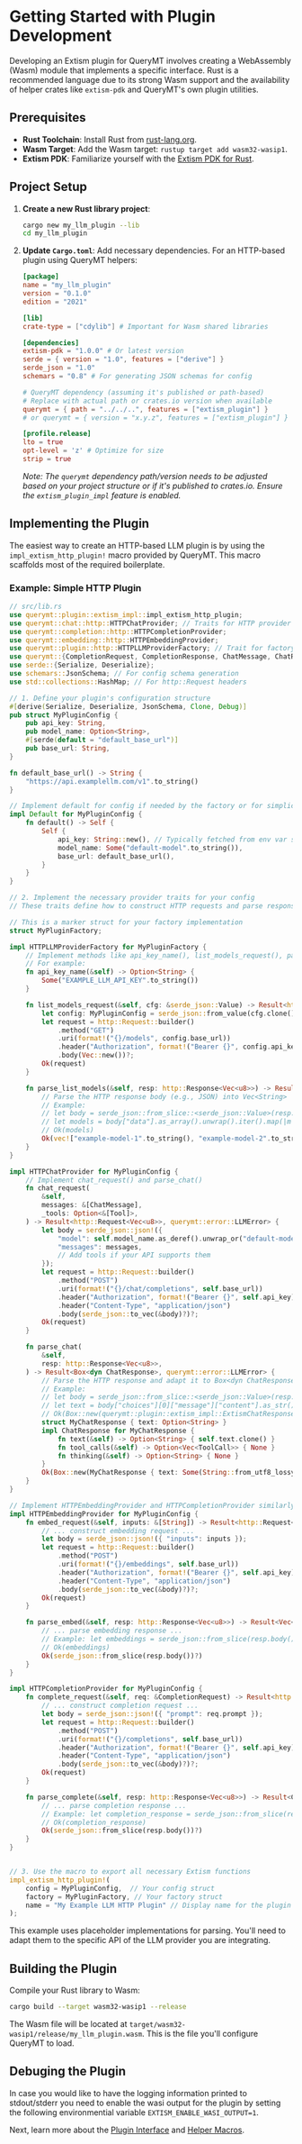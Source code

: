 # Getting Started with Plugin Development

Developing an Extism plugin for QueryMT involves creating a WebAssembly (Wasm) module that implements a specific interface. Rust is a recommended language due to its strong Wasm support and the availability of helper crates like `extism-pdk` and QueryMT's own plugin utilities.

## Prerequisites

- **Rust Toolchain**: Install Rust from [rust-lang.org](https://www.rust-lang.org/).
- **Wasm Target**: Add the Wasm target: `rustup target add wasm32-wasip1`.
- **Extism PDK**: Familiarize yourself with the [Extism PDK for Rust](https://extism.org/docs/category/pdk-for-rust).

## Project Setup

1.  **Create a new Rust library project**:
    ```bash
    cargo new my_llm_plugin --lib
    cd my_llm_plugin
    ```

2.  **Update `Cargo.toml`**:
    Add necessary dependencies. For an HTTP-based plugin using QueryMT helpers:

    ```toml
    [package]
    name = "my_llm_plugin"
    version = "0.1.0"
    edition = "2021"

    [lib]
    crate-type = ["cdylib"] # Important for Wasm shared libraries

    [dependencies]
    extism-pdk = "1.0.0" # Or latest version
    serde = { version = "1.0", features = ["derive"] }
    serde_json = "1.0"
    schemars = "0.8" # For generating JSON schemas for config

    # QueryMT dependency (assuming it's published or path-based)
    # Replace with actual path or crates.io version when available
    querymt = { path = "../../..", features = ["extism_plugin"] }
    # or querymt = { version = "x.y.z", features = ["extism_plugin"] }

    [profile.release]
    lto = true
    opt-level = 'z' # Optimize for size
    strip = true
    ```
    *Note: The `querymt` dependency path/version needs to be adjusted based on your project structure or if it's published to crates.io. Ensure the `extism_plugin_impl` feature is enabled.*

## Implementing the Plugin

The easiest way to create an HTTP-based LLM plugin is by using the `impl_extism_http_plugin!` macro provided by QueryMT. This macro scaffolds most of the required boilerplate.

### Example: Simple HTTP Plugin

```rust
// src/lib.rs
use querymt::plugin::extism_impl::impl_extism_http_plugin;
use querymt::chat::http::HTTPChatProvider; // Traits for HTTP provider logic
use querymt::completion::http::HTTPCompletionProvider;
use querymt::embedding::http::HTTPEmbeddingProvider;
use querymt::plugin::http::HTTPLLMProviderFactory; // Trait for factory logic
use querymt::{CompletionRequest, CompletionResponse, ChatMessage, ChatResponse, Tool, ToolCall};
use serde::{Serialize, Deserialize};
use schemars::JsonSchema; // For config schema generation
use std::collections::HashMap; // For http::Request headers

// 1. Define your plugin's configuration structure
#[derive(Serialize, Deserialize, JsonSchema, Clone, Debug)]
pub struct MyPluginConfig {
    pub api_key: String,
    pub model_name: Option<String>,
    #[serde(default = "default_base_url")]
    pub base_url: String,
}

fn default_base_url() -> String {
    "https://api.examplellm.com/v1".to_string()
}

// Implement default for config if needed by the factory or for simplicity
impl Default for MyPluginConfig {
    fn default() -> Self {
        Self {
            api_key: String::new(), // Typically fetched from env var specified by api_key_name
            model_name: Some("default-model".to_string()),
            base_url: default_base_url(),
        }
    }
}

// 2. Implement the necessary provider traits for your config
// These traits define how to construct HTTP requests and parse responses.

// This is a marker struct for your factory implementation
struct MyPluginFactory;

impl HTTPLLMProviderFactory for MyPluginFactory {
    // Implement methods like api_key_name(), list_models_request(), parse_list_models()
    // For example:
    fn api_key_name(&self) -> Option<String> {
        Some("EXAMPLE_LLM_API_KEY".to_string())
    }

    fn list_models_request(&self, cfg: &serde_json::Value) -> Result<http::Request<Vec<u8>>, querymt::error::LLMError> {
        let config: MyPluginConfig = serde_json::from_value(cfg.clone())?;
        let request = http::Request::builder()
            .method("GET")
            .uri(format!("{}/models", config.base_url))
            .header("Authorization", format!("Bearer {}", config.api_key))
            .body(Vec::new())?;
        Ok(request)
    }

    fn parse_list_models(&self, resp: http::Response<Vec<u8>>) -> Result<Vec<String>, Box<dyn std::error::Error>> {
        // Parse the HTTP response body (e.g., JSON) into Vec<String>
        // Example:
        // let body = serde_json::from_slice::<serde_json::Value>(resp.body())?;
        // let models = body["data"].as_array().unwrap().iter().map(|m| m["id"].as_str().unwrap().to_string()).collect();
        // Ok(models)
        Ok(vec!["example-model-1".to_string(), "example-model-2".to_string()])
    }
}

impl HTTPChatProvider for MyPluginConfig {
    // Implement chat_request() and parse_chat()
    fn chat_request(
        &self,
        messages: &[ChatMessage],
        _tools: Option<&[Tool]>,
    ) -> Result<http::Request<Vec<u8>>, querymt::error::LLMError> {
        let body = serde_json::json!({
            "model": self.model_name.as_deref().unwrap_or("default-model"),
            "messages": messages,
            // Add tools if your API supports them
        });
        let request = http::Request::builder()
            .method("POST")
            .uri(format!("{}/chat/completions", self.base_url))
            .header("Authorization", format!("Bearer {}", self.api_key))
            .header("Content-Type", "application/json")
            .body(serde_json::to_vec(&body)?)?;
        Ok(request)
    }

    fn parse_chat(
        &self,
        resp: http::Response<Vec<u8>>,
    ) -> Result<Box<dyn ChatResponse>, querymt::error::LLMError> {
        // Parse the HTTP response and adapt it to Box<dyn ChatResponse>
        // Example:
        // let body = serde_json::from_slice::<serde_json::Value>(resp.body())?;
        // let text = body["choices"][0]["message"]["content"].as_str().map(String::from);
        // Ok(Box::new(querymt::plugin::extism_impl::ExtismChatResponse { text, tool_calls: None, thinking: None }))
        struct MyChatResponse { text: Option<String> }
        impl ChatResponse for MyChatResponse {
            fn text(&self) -> Option<String> { self.text.clone() }
            fn tool_calls(&self) -> Option<Vec<ToolCall>> { None }
            fn thinking(&self) -> Option<String> { None }
        }
        Ok(Box::new(MyChatResponse { text: Some(String::from_utf8_lossy(resp.body()).to_string()) }))
    }
}

// Implement HTTPEmbeddingProvider and HTTPCompletionProvider similarly if needed...
impl HTTPEmbeddingProvider for MyPluginConfig {
    fn embed_request(&self, inputs: &[String]) -> Result<http::Request<Vec<u8>>, querymt::error::LLMError> {
        // ... construct embedding request ...
        let body = serde_json::json!({ "inputs": inputs });
        let request = http::Request::builder()
            .method("POST")
            .uri(format!("{}/embeddings", self.base_url))
            .header("Authorization", format!("Bearer {}", self.api_key))
            .header("Content-Type", "application/json")
            .body(serde_json::to_vec(&body)?)?;
        Ok(request)
    }

    fn parse_embed(&self, resp: http::Response<Vec<u8>>) -> Result<Vec<Vec<f32>>, querymt::error::LLMError> {
        // ... parse embedding response ...
        // Example: let embeddings = serde_json::from_slice(resp.body())?;
        // Ok(embeddings)
        Ok(serde_json::from_slice(resp.body())?)
    }
}

impl HTTPCompletionProvider for MyPluginConfig {
    fn complete_request(&self, req: &CompletionRequest) -> Result<http::Request<Vec<u8>>, querymt::error::LLMError> {
        // ... construct completion request ...
        let body = serde_json::json!({ "prompt": req.prompt });
        let request = http::Request::builder()
            .method("POST")
            .uri(format!("{}/completions", self.base_url))
            .header("Authorization", format!("Bearer {}", self.api_key))
            .header("Content-Type", "application/json")
            .body(serde_json::to_vec(&body)?)?;
        Ok(request)
    }

    fn parse_complete(&self, resp: http::Response<Vec<u8>>) -> Result<CompletionResponse, querymt::error::LLMError> {
        // ... parse completion response ...
        // Example: let completion_response = serde_json::from_slice(resp.body())?;
        // Ok(completion_response)
        Ok(serde_json::from_slice(resp.body())?)
    }
}


// 3. Use the macro to export all necessary Extism functions
impl_extism_http_plugin!(
    config = MyPluginConfig,  // Your config struct
    factory = MyPluginFactory, // Your factory struct
    name = "My Example LLM HTTP Plugin" // Display name for the plugin
);
```
This example uses placeholder implementations for parsing. You'll need to adapt them to the specific API of the LLM provider you are integrating.

## Building the Plugin

Compile your Rust library to Wasm:
```bash
cargo build --target wasm32-wasip1 --release
```
The Wasm file will be located at `target/wasm32-wasip1/release/my_llm_plugin.wasm`. This is the file you'll configure QueryMT to load.

## Debuging the Plugin

In case you would like to have the logging information printed to stdout/stderr you need to enable the wasi output for the plugin by setting the following
environmential variable `EXTISM_ENABLE_WASI_OUTPUT=1`.

Next, learn more about the [Plugin Interface](interface_spec.md) and [Helper Macros](helper_macros.md).
